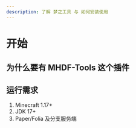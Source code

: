 ```yaml
---
description: 了解 梦之工具 与 如何安装使用
---
```


# 开始

## 为什么要有 MHDF-Tools 这个插件



## 运行需求

1. Minecraft 1.17+
2. JDK 17+
3. Paper/Folia 及分支服务端
